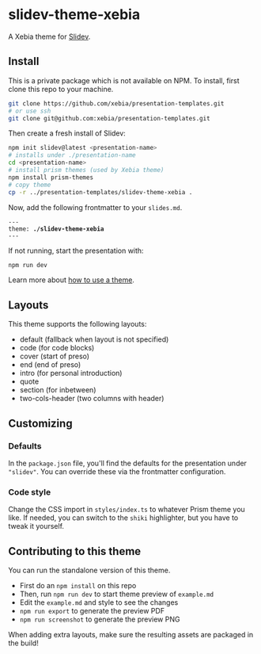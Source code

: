 # slidev-theme-xebia

A Xebia theme for [Slidev](https://github.com/slidevjs/slidev).

## Install

This is a private package which is not available on NPM. To install, first clone this repo to your machine.

```sh
git clone https://github.com/xebia/presentation-templates.git
# or use ssh
git clone git@github.com:xebia/presentation-templates.git
```

Then create a fresh install of Slidev:

```sh
npm init slidev@latest <presentation-name>
# installs under ./presentation-name
cd <presentation-name>
# install prism themes (used by Xebia theme)
npm install prism-themes
# copy theme
cp -r ../presentation-templates/slidev-theme-xebia .
```

Now, add the following frontmatter to your `slides.md`.

<pre><code>---
theme: <b>./slidev-theme-xebia</b>
---</code></pre>

If not running, start the presentation with:

```sh
npm run dev
```

Learn more about [how to use a theme](https://sli.dev/themes/use).

## Layouts

This theme supports the following layouts:

- default (fallback when layout is not specified)
- code (for code blocks)
- cover (start of preso)
- end (end of preso)
- intro (for personal introduction)
- quote
- section (for inbetween)
- two-cols-header (two columns with header)

## Customizing

### Defaults

In the `package.json` file, you'll find the defaults for the presentation under `"slidev"`.
You can override these via the frontmatter configuration.

### Code style

Change the CSS import in `styles/index.ts` to whatever Prism theme you like.
If needed, you can switch to the `shiki` highlighter, but you have to tweak it yourself.

## Contributing to this theme

You can run the standalone version of this theme.

- First do an `npm install` on this repo
- Then, run `npm run dev` to start theme preview of `example.md`
- Edit the `example.md` and style to see the changes
- `npm run export` to generate the preview PDF
- `npm run screenshot` to generate the preview PNG

When adding extra layouts, make sure the resulting assets are packaged in the build!
